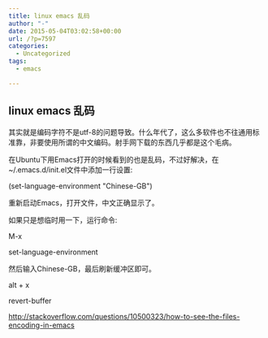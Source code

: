```yaml
---
title: linux emacs 乱码
author: "-"
date: 2015-05-04T03:02:58+00:00
url: /?p=7597
categories:
  - Uncategorized
tags:
  - emacs

---
```

## linux emacs 乱码
其实就是编码字符不是utf-8的问题导致。什么年代了，这么多软件也不往通用标准靠，非要使用所谓的中文编码。射手网下载的东西几乎都是这个毛病。

在Ubuntu下用Emacs打开的时候看到的也是乱码，不过好解决，在~/.emacs.d/init.el文件中添加一行设置: 

(set-language-environment "Chinese-GB")

重新启动Emacs，打开文件，中文正确显示了。

如果只是想临时用一下，运行命令: 

M-x

set-language-environment

然后输入Chinese-GB，最后刷新缓冲区即可。


alt + x

revert-buffer

http://stackoverflow.com/questions/10500323/how-to-see-the-files-encoding-in-emacs